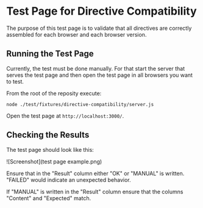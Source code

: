 # Test Page for Directive Compatibility

The purpose of this test page is to validate that all directives are correctly assembled for each browser and each browser version.

## Running the Test Page

Currently, the test must be done manually. For that start the server that serves the test page and then open the test page in all browsers you want to test.

From the root of the reposity execute:

```
node ./test/fixtures/directive-compatibility/server.js
```

Open the test page at `http://localhost:3000/`.

## Checking the Results

The test page should look like this:

![Screenshot](test page example.png)

Ensure that in the "Result" column either "OK" or "MANUAL" is written. "FAILED" would indicate an unexpected behavior.

If "MANUAL" is written in the "Result" column ensure that the columns "Content" and "Expected" match.